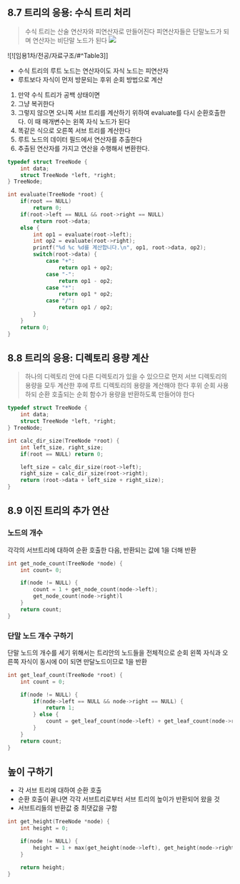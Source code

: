 ## 8.7 트리의 응용: 수식 트리 처리
> 수식 트리는 산술 연산자와 피연산자로 만들어진다
> 피연산자들은 단말노드가 되며 연산자는 비단말 노드가 된다
> ![](https://blog.kakaocdn.net/dn/PgYCe/btq0jOmdhaC/BK3kO0Ka565sNq46sec2L0/img.png)


![![임용1차/전공/자료구조/#^Table3]]
- 수식 트리의 루트 노드는 연산자이도 자식 노드는 피연산자
- 루트보다 자식이 먼저 방문되는 후위 순회 방법으로 계산

1. 만약 수식 트리가 공백 상태이면
2. 그냥 복귀한다
3. 그렇지 않으면 오니쪽 서브 트리를 계산하기 위하여 evaluate를 다시 순환호출한다. 이 때 매개변수는 왼쪽 자식 노드가 된다
4. 똑같은 식으로 오른쪽 서브 트리를 계산한다
5. 루트 노드의 데이터 필드에서 연산자를 추출한다
6. 추출된 연산자를 가지고 연산을 수행해서 변환한다.
```C
typedef struct TreeNode {
	int data;
	struct TreeNode *left, *right;
} TreeNode;

int evaluate(TreeNode *root) {
	if(root == NULL)
		return 0;
	if(root->left == NULL && root->right == NULL) 
		return root->data;
	else {
		int op1 = evaluate(root->left);
		int op2 = evaluate(root->right);
		printf("%d %c %d를 계산합니다.\n", op1, root->data, op2);
		switch(root->data) {
			case "+":
				return op1 + op2;
			case "-":
				return op1 - op2;
			case "*":
				return op1 * op2;
			case "/":
				return op1 / op2;
		}
	}
	return 0;
}
```
## 8.8 트리의 응용: 디렉토리 용량 계산
> 하나의 디렉토리 안에 다른 디렉토리가 있을 수 있으므로 먼저 서브 디렉토리의 용량을 모두 계산한 후에 루트 디렉토리의 용량을 계산해야 한다
> 후위 순회 사용하되 순환 호출되는 순회 함수가 용량을 반환하도록 만들어야 한다

```C
typedef struct TreeNode {
	int data;
	struct TreeNode *left, *right;
} TreeNode;

int calc_dir_size(TreeNode *root) {
	int left_size, right_size;
	if(root == NULL) return 0;

	left_size = calc_dir_size(root->left);
	right_size = calc_dir_size(root->right);
	return (root->data + left_size + right_size);
}
```
## 8.9 이진 트리의 추가 연산
### 노드의 개수
각각의 서브트리에 대하여 순환 호출한 다음, 반환되는 값에 1을 더해 반환
```C
int get_node_count(TreeNode *node) {
	int count= 0;

	if(node != NULL) {
		count = 1 + get_node_count(node->left);
		get_node_count(node->right)l
	}
	return count;
}
```
### 단말 노드 개수 구하기
단말 노드의 개수를 세기 위해서는 트리안의 노드들을 전체적으로 순회
왼쪽 자식과 오른쪽 자식이 동시에 0이 되면 만달노드이므로 1을 반환
```C
int get_leaf_count(TreeNode *root) {
	int count = 0;

	if(node != NULL) {
		if(node->left == NULL && node->right == NULL) {
			return 1;
		} else {
			count = get_leaf_count(node->left) + get_leaf_count(node->right);
		}
	}
	return count;
}
```
## 높이 구하기
- 각 서브 트리에 대하여 순환 호출
- 순환 호출이 끝나면 각각 서브트리로부터 서브 트리의 높이가 반환되어 왔을 것
- 서브트리들의 반환값 중 최댓값을 구함
```C
int get_height(TreeNode *node) {
	int height = 0;

	if(node != NULL) {
		height = 1 + max(get_height(node->left), get_height(node->right));
	}

	return height;
}
```
